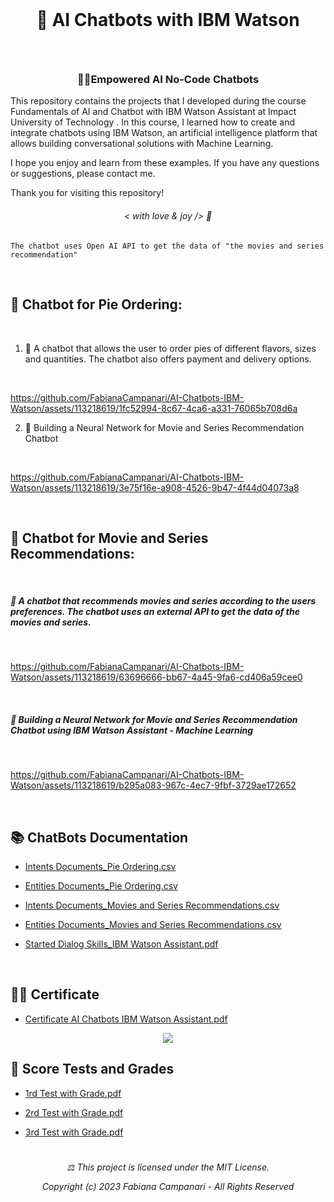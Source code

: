  <br>
 
# <p align="center"> 🤖  AI Chatbots with IBM Watson
  <br>

### <p align="center">  💪🏽Empowered AI No-Code Chatbots

This repository contains the projects that I developed during the course Fundamentals of AI and Chatbot with IBM Watson Assistant at Impact University of Technology . In this course, I learned how to create and integrate chatbots using IBM Watson, an artificial intelligence platform that allows building conversational solutions with Machine Learning.


I hope you enjoy and learn from these examples. If you have any questions or suggestions, please contact me.

Thank you for visiting this repository!
 <br>

###### <p align="center">  < with love & joy /> 💎


    The chatbot uses Open AI API to get the data of "the movies and series recommendation"

<br>

## 🥧 Chatbot for Pie Ordering:
 <br>

1. 💬 A chatbot that allows the user to order pies of different flavors, sizes and quantities. The chatbot also offers payment and delivery options.

<br>

https://github.com/FabianaCampanari/AI-Chatbots-IBM-Watson/assets/113218619/1fc52994-8c67-4ca6-a331-76065b708d6a
<br>

 2. 🧠 Building a Neural Network for Movie and Series Recommendation Chatbot
<br>

https://github.com/FabianaCampanari/AI-Chatbots-IBM-Watson/assets/113218619/3e75f16e-a908-4526-9b47-4f44d04073a8

<br>

## 🍿 Chatbot for Movie and Series Recommendations: 
 <br>

##### 💬 A chatbot that recommends movies and series according to the users preferences. The chatbot uses an external API to get the data of the movies and series.

<br>

https://github.com/FabianaCampanari/AI-Chatbots-IBM-Watson/assets/113218619/63696666-bb67-4a45-9fa6-cd406a59cee0

 <br>

##### 🧠 Building a Neural Network for Movie and Series Recommendation Chatbot using IBM Watson Assistant - Machine Learning

<br>

https://github.com/FabianaCampanari/AI-Chatbots-IBM-Watson/assets/113218619/b295a083-967c-4ec7-9fbf-3729ae172652

<br>

## 📚 ChatBots Documentation

- [Intents Documents_Pie Ordering.csv](https://github.com/FabianaCampanari/AI-Chatbots-IBM-Watson/files/12655557/Intents.Documents_Pie.Ordering.csv)

- [Entities Documents_Pie Ordering.csv](https://github.com/FabianaCampanari/AI-Chatbots-IBM-Watson/files/12655564/Entities.Documents_Pie.Ordering.csv)

- [Intents Documents_Movies and Series Recommendations.csv](https://github.com/FabianaCampanari/AI-Chatbots-IBM-Watson/files/12655590/Intents.Documents_Movies.and.Series.Recommendations.csv)

- [Entities Documents_Movies and  Series Recommendations.csv](https://github.com/FabianaCampanari/AI-Chatbots-IBM-Watson/files/12655608/Entities.Documents_Movies.and.Series.Recommendations.csv)

- [Started Dialog Skills_IBM Watson Assistant.pdf](https://github.com/FabianaCampanari/AI-Chatbots-IBM-Watson/files/12707958/Started.Dialog.Skills_IBM.Watson.Assistant.pdf)

<br>

## 👩‍🎓 Certificate

- [Certificate AI Chatbots IBM Watson Assistant.pdf](https://github.com/FabianaCampanari/AI-Chatbots-IBM-Watson/files/12706915/7_Cetificate_Course-30446-isohf.pdf)

<p align="center">
<img src="https://github.com/FabianaCampanari/AI-Chatbots-IBM-Watson/assets/113218619/f6557c97-97c9-41ba-a4dd-2057bfb09ecc" />

<br>

## 📝 Score Tests and Grades

- [1rd Test with Grade.pdf](https://github.com/FabianaCampanari/AI-Chatbots-IBM-Watson/files/12706960/1_Score.Test_AI_Machine.Learning.pdf)

- [2rd Test with Grade.pdf](https://github.com/FabianaCampanari/AI-Chatbots-IBM-Watson/files/12706964/2_Score.Test_AI_Machine.Learning.pdf)

- [3rd Test with Grade.pdf](https://github.com/FabianaCampanari/AI-Chatbots-IBM-Watson/files/12706977/3_Score.Test_AI_Machine.Learning.pdf)


#

###### <p align="center"> ⚖︎ This project is licensed under the MIT License. <p align="center"> Copyright (c) 2023 Fabiana Campanari - All Rights Reserved  




